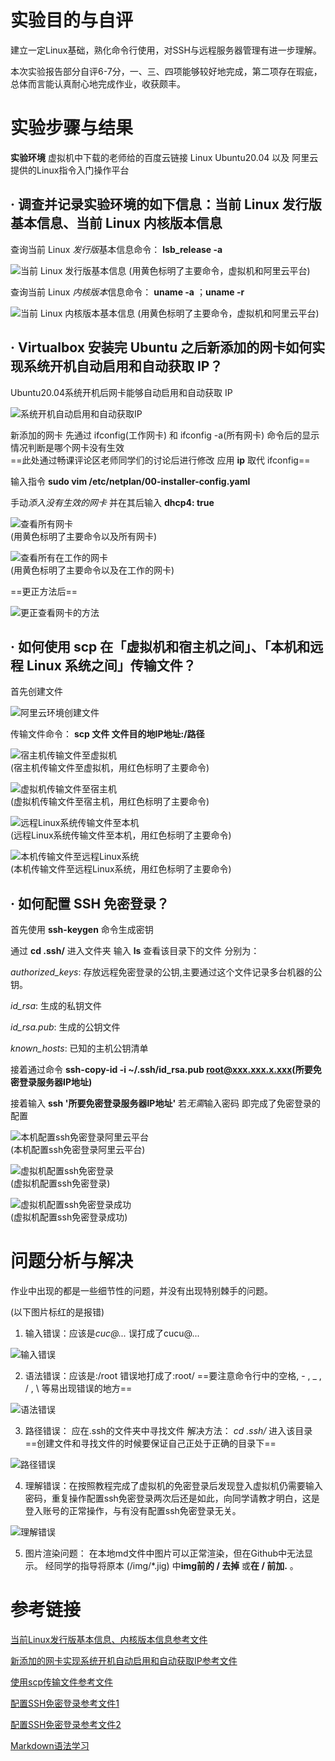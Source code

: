 #   实验目的与自评  

建立一定Linux基础，熟化命令行使用，对SSH与远程服务器管理有进一步理解。  

本次实验报告部分自评6-7分，一、三、四项能够较好地完成，第二项存在瑕疵，总体而言能认真耐心地完成作业，收获颇丰。  


#   实验步骤与结果

**实验环境** 虚拟机中下载的老师给的百度云链接 Linux Ubuntu20.04 以及 阿里云提供的Linux指令入门操作平台

##  · 调查并记录实验环境的如下信息：当前 Linux 发行版基本信息、当前 Linux 内核版本信息  

查询当前 Linux *发行版*基本信息命令： **lsb_release -a**    

![当前 Linux 发行版基本信息](img/%E5%BD%93%E5%89%8D%20Linux%20%E5%8F%91%E8%A1%8C%E7%89%88%E5%9F%BA%E6%9C%AC%E4%BF%A1%E6%81%AF.jpg "当前 Linux 发行版基本信息")
(用黄色标明了主要命令，虚拟机和阿里云平台)  

查询当前 Linux *内核版本*信息命令： **uname -a** ；**uname -r**    

![当前 Linux 内核版本基本信息](img/%E5%BD%93%E5%89%8D%20Linux%20%E5%86%85%E6%A0%B8%E7%89%88%E6%9C%AC%E4%BF%A1%E6%81%AF.jpg "当前 Linux 内核版本基本信息")
(用黄色标明了主要命令，虚拟机和阿里云平台)  


##  · Virtualbox 安装完 Ubuntu 之后新添加的网卡如何实现系统开机自动启用和自动获取 IP？  

Ubuntu20.04系统开机后网卡能够自动启用和自动获取 IP    

![系统开机自动启用和自动获取IP](img/%E7%B3%BB%E7%BB%9F%E5%BC%80%E6%9C%BA%E8%87%AA%E5%8A%A8%E5%90%AF%E7%94%A8%E5%92%8C%E8%87%AA%E5%8A%A8%E8%8E%B7%E5%8F%96%20IP.jpg "系统开机自动启用和自动获取IP")  

新添加的网卡 先通过 ifconfig(工作网卡) 和 ifconfig -a(所有网卡) 命令后的显示情况判断是哪个网卡没有生效  
==此处通过畅课评论区老师同学们的讨论后进行修改 应用 **ip** 取代 ifconfig==    

输入指令 **sudo vim /etc/netplan/00-installer-config.yaml**  

手动*添入没有生效的网卡* 并在其后输入 **dhcp4: true**    

![查看所有网卡](img/%E6%9F%A5%E7%9C%8B%E6%89%80%E6%9C%89%E7%BD%91%E5%8D%A1.jpg "查看所有网卡")  
(用黄色标明了主要命令以及所有网卡)  

![查看所有在工作的网卡](img/%E6%9F%A5%E7%9C%8B%E6%89%80%E6%9C%89%E5%9C%A8%E5%B7%A5%E4%BD%9C%E7%9A%84%E7%BD%91%E5%8D%A1.jpg "查看所有在工作的网卡")  
(用黄色标明了主要命令以及在工作的网卡)  

==更正方法后==  

![更正查看网卡的方法](img/%E6%9B%B4%E6%AD%A3%E6%9F%A5%E7%9C%8B%E7%BD%91%E5%8D%A1%E7%9A%84%E6%96%B9%E6%B3%95.jpg "更正查看网卡的方法")  


##  · 如何使用 scp 在「虚拟机和宿主机之间」、「本机和远程 Linux 系统之间」传输文件？  

首先创建文件  

![阿里云环境创建文件](img/%E9%98%BF%E9%87%8C%E4%BA%91%E7%8E%AF%E5%A2%83%E5%88%9B%E5%BB%BA%E6%96%87%E4%BB%B6.jpg "阿里云环境创建文件")  


传输文件命令： **scp 文件 文件目的地IP地址:/路径**   

![宿主机传输文件至虚拟机](img/%E5%AE%BF%E4%B8%BB%E6%9C%BA%E4%BC%A0%E8%BE%93%E6%96%87%E4%BB%B6%E8%87%B3%E8%99%9A%E6%8B%9F%E6%9C%BA.jpg "宿主机传输文件至虚拟机")  
(宿主机传输文件至虚拟机，用红色标明了主要命令)  

![虚拟机传输文件至宿主机](img/%E8%99%9A%E6%8B%9F%E6%9C%BA%E4%BC%A0%E8%BE%93%E6%96%87%E4%BB%B6%E8%87%B3%E5%AE%BF%E4%B8%BB%E6%9C%BA.jpg "虚拟机传输文件至宿主机")  
(虚拟机传输文件至宿主机，用红色标明了主要命令)  

![远程Linux系统传输文件至本机](img/%E8%BF%9C%E7%A8%8B%20Linux%20%E7%B3%BB%E7%BB%9F%E4%BC%A0%E8%BE%93%E6%96%87%E4%BB%B6%E8%87%B3%E6%9C%AC%E6%9C%BA.jpg "远程Linux系统传输文件至本机")  
(远程Linux系统传输文件至本机，用红色标明了主要命令)  

![本机传输文件至远程Linux系统](img/%E6%9C%AC%E6%9C%BA%E4%BC%A0%E8%BE%93%E6%96%87%E4%BB%B6%E8%87%B3%E8%BF%9C%E7%A8%8B%20Linux%20%E7%B3%BB%E7%BB%9F.jpg "本机传输文件至远程Linux系统")  
(本机传输文件至远程Linux系统，用红色标明了主要命令)  


##  · 如何配置 SSH 免密登录？  

首先使用 **ssh-keygen** 命令生成密钥  

通过 **cd .ssh/** 进入文件夹 输入 **ls** 查看该目录下的文件 分别为：  

*authorized_keys*: 存放远程免密登录的公钥,主要通过这个文件记录多台机器的公钥。  

*id_rsa*: 生成的私钥文件  

*id_rsa.pub*: 生成的公钥文件  

*known_hosts*: 已知的主机公钥清单  

接着通过命令 **ssh-copy-id -i ~/.ssh/id_rsa.pub root@xxx.xxx.x.xxx(所要免密登录服务器IP地址)**  

接着输入 **ssh '所要免密登录服务器IP地址'** 若*无需*输入密码 即完成了免密登录的配置  

![本机配置ssh免密登录阿里云平台](img/%E9%85%8D%E7%BD%AEssh%E5%85%8D%E5%AF%86%E7%99%BB%E5%BD%95%EF%BC%88%E9%98%BF%E9%87%8C%E4%BA%91%E5%B9%B3%E5%8F%B0%EF%BC%89.jpg "本机配置ssh免密登录阿里云平台")  
(本机配置ssh免密登录阿里云平台)    

![虚拟机配置ssh免密登录](img/%E9%85%8D%E7%BD%AEssh%E5%85%8D%E5%AF%86%E7%99%BB%E5%BD%95(%E8%99%9A%E6%8B%9F%E6%9C%BA).jpg "虚拟机配置ssh免密登录")  
(虚拟机配置ssh免密登录)  

![虚拟机配置ssh免密登录成功](img/%E8%99%9A%E6%8B%9F%E6%9C%BA%E9%85%8D%E7%BD%AE%E5%85%8D%E5%AF%86%E7%99%BB%E5%BD%95.jpg "虚拟机配置ssh免密登录成功")  
(虚拟机配置ssh免密登录成功)  



#   问题分析与解决  

作业中出现的都是一些细节性的问题，并没有出现特别棘手的问题。

(以下图片标红的是报错)

1. 输入错误：应该是*cuc@...* 误打成了cucu@...

![输入错误](img/%E8%BE%93%E5%85%A5%E9%94%99%E8%AF%AF.jpg "输入错误")

2. 语法错误：应该是:/root 错误地打成了:root/
   ==要注意命令行中的空格, - , _ , / , \ 等易出现错误的地方==

![语法错误](img/%E8%AF%AD%E6%B3%95%E9%94%99%E8%AF%AF.jpg "语法错误")

3. 路径错误： 应在.ssh的文件夹中寻找文件 
   解决方法： *cd .ssh/* 进入该目录
   ==创建文件和寻找文件的时候要保证自己正处于正确的目录下==

![路径错误](img/%E8%B7%AF%E5%BE%84%E9%94%99%E8%AF%AF.jpg "路径错误")

4. 理解错误：在按照教程完成了虚拟机的免密登录后发现登入虚拟机仍需要输入密码，重复操作配置ssh免密登录两次后还是如此，向同学请教才明白，这是登入账号的正常操作，与有没有配置ssh免密登录无关。

![理解错误](img/%E7%90%86%E8%A7%A3%E9%94%99%E8%AF%AF.jpg "理解错误")

5. 图片渲染问题：
   在本地md文件中图片可以正常渲染，但在Github中无法显示。
   经同学的指导将原本 (/img/*.jig) 中**img前的 / 去掉** 或**在 / 前加.** 。


#   参考链接  

[当前Linux发行版基本信息、内核版本信息参考文件](https://blog.csdn.net/peng2hui1314/article/details/108851837 "Linux 查看当前系统的内核与发行版本信息")  

[新添加的网卡实现系统开机自动启用和自动获取IP参考文件](https://blog.csdn.net/xiongyangg/article/details/110206220 "ubuntu20添加新网卡后设置自动启用并获取ip")  

[使用scp传输文件参考文件](https://zhuanlan.zhihu.com/p/201086165 "Linux scp命令")  

[配置SSH免密登录参考文件1](https://blog.csdn.net/weixin_51184877/article/details/110957649 "[ 免密 ] 虚拟机免密登录的操作步骤！")  

[配置SSH免密登录参考文件2](https://www.cnblogs.com/hanwen1014/p/9048717.html "SSH配置——Linux下实现免密码登录")  

[Markdown语法学习](https://markdown.com.cn/ "Markdown官方教程")  

